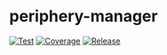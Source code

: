 # periphery-manager

[![Test](https://github.com/shalex88/periphery-manager/actions/workflows/test.yml/badge.svg)](https://github.com/shalex88/periphery-manager/actions/workflows/test.yml)
[![Coverage](https://img.shields.io/codecov/c/github/shalex88/periphery-manager)](https://codecov.io/github/shalex88/periphery-manager)
[![Release](https://img.shields.io/github/v/release/shalex88/periphery-manager.svg)](https://github.com/shalex88/periphery-manager/releases/latest)
